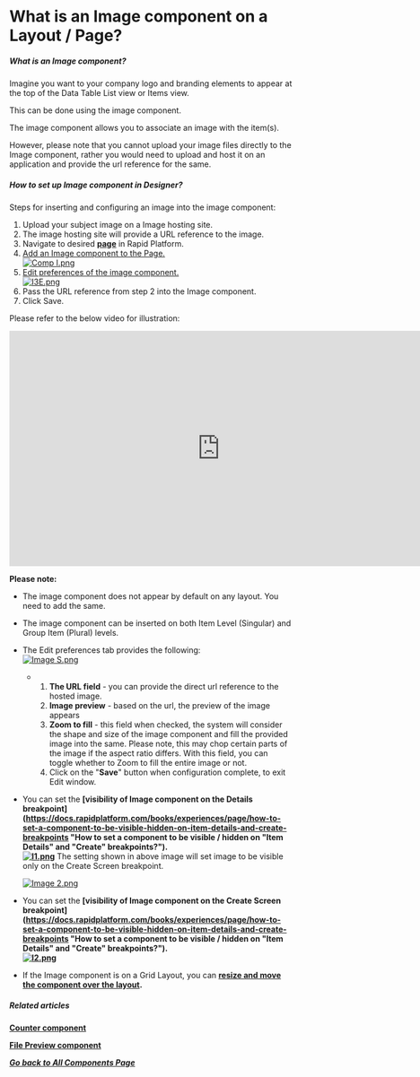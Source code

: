 # What is an Image component on a Layout / Page?

##### **What is an Image component?**

Imagine you want to your company logo and branding elements to appear at the top of the Data Table List view or Items view.

This can be done using the image component.

The image component allows you to associate an image with the item(s).

However, please note that you cannot upload your image files directly to the Image component, rather you would need to upload and host it on an application and provide the url reference for the same.

##### **How to set up Image component in Designer?**

Steps for inserting and configuring an image into the image component:

1. Upload your subject image on a Image hosting site.
2. The image hosting site will provide a URL reference to the image.
3. Navigate to desired **[page](https://docs.rapidplatform.com/books/glossary/page/page-layout-and-component "Page, layout and component")** in Rapid Platform.
4. [Add an Image component to the Page.](https://docs.rapidplatform.com/books/experiences/page/how-to-add-a-component-to-a-layout-page "How to add a component to a Layout / Page?")   
    [![Comp I.png](https://docs.rapidplatform.com/uploads/images/gallery/2023-11/scaled-1680-/8AlzsfM61phXwC9R-comp-i.png)](https://docs.rapidplatform.com/uploads/images/gallery/2023-11/8AlzsfM61phXwC9R-comp-i.png)
5. [Edit preferences of the image component.](https://docs.rapidplatform.com/books/experiences/page/how-to-configure-update-component-properties "How to configure / update component properties?")   
    [![I3E.png](https://docs.rapidplatform.com/uploads/images/gallery/2023-11/scaled-1680-/cTqrkBU7UZJjTN7S-i3e.png)](https://docs.rapidplatform.com/uploads/images/gallery/2023-11/cTqrkBU7UZJjTN7S-i3e.png)
6. Pass the URL reference from step 2 into the Image component.
7. Click Save.

Please refer to the below video for illustration:

<iframe allowfullscreen="allowfullscreen" frameborder="0" height="420" src="https://www.youtube.com/embed/Ew19myYqrgQ?si=sYXE0Pf_QJpMVh-5" title="YouTube video player" width="750"></iframe>

**Please note:**

- The image component does not appear by default on any layout. You need to add the same.
- The image component can be inserted on both Item Level (Singular) and Group Item (Plural) levels.
- The Edit preferences tab provides the following:  
    [![Image S.png](https://docs.rapidplatform.com/uploads/images/gallery/2023-11/scaled-1680-/wH2Z4SYbg4HJu5Ce-image-s.png)](https://docs.rapidplatform.com/uploads/images/gallery/2023-11/wH2Z4SYbg4HJu5Ce-image-s.png)  
    
    - 1. **The URL field** - you can provide the direct url reference to the hosted image.
        2. **Image preview** - based on the url, the preview of the image appears
        3. **Zoom to fill** - this field when checked, the system will consider the shape and size of the image component and fill the provided image into the same. Please note, this may chop certain parts of the image if the aspect ratio differs. With this field, you can toggle whether to Zoom to fill the entire image or not.
        4. Click on the "**Save**" button when configuration complete, to exit Edit window.
- You can set the **[visibility of Image component on the Details breakpoint](https://docs.rapidplatform.com/books/experiences/page/how-to-set-a-component-to-be-visible-hidden-on-item-details-and-create-breakpoints "How to set a component to be visible / hidden on "Item Details" and "Create" breakpoints?").   
    [![I1.png](https://docs.rapidplatform.com/uploads/images/gallery/2023-11/scaled-1680-/l9yvYMpQzT2ayIs3-i1.png)](https://docs.rapidplatform.com/uploads/images/gallery/2023-11/l9yvYMpQzT2ayIs3-i1.png)** The setting shown in above image will set image to be visible only on the Create Screen breakpoint.  
      
    [![Image 2.png](https://docs.rapidplatform.com/uploads/images/gallery/2023-11/scaled-1680-/P0QYqDGYztja4Kiy-image-2.png)](https://docs.rapidplatform.com/uploads/images/gallery/2023-11/P0QYqDGYztja4Kiy-image-2.png)
- You can set the **[visibility of Image component on the Create Screen breakpoint](https://docs.rapidplatform.com/books/experiences/page/how-to-set-a-component-to-be-visible-hidden-on-item-details-and-create-breakpoints "How to set a component to be visible / hidden on "Item Details" and "Create" breakpoints?").   
    [![I2.png](https://docs.rapidplatform.com/uploads/images/gallery/2023-11/scaled-1680-/84kQk8oxj2RSrOgO-i2.png)](https://docs.rapidplatform.com/uploads/images/gallery/2023-11/84kQk8oxj2RSrOgO-i2.png)**
- If the Image component is on a Grid Layout, you can **[resize and move the component over the layout](https://docs.rapidplatform.com/books/experiences/page/how-to-arrange-a-component-on-grid-layout "How to arrange a component on Grid layout?").**

##### **Related articles**

[**Counter component**](https://docs.rapidplatform.com/books/experiences/page/what-is-a-counter-component-on-a-layout-page "What is a Counter component on a Layout / Page?")

[**File Preview component**](https://docs.rapidplatform.com/books/experiences/page/what-is-a-file-preview-component-on-a-layout-page "What is a File Preview component on a Layout / Page?")

***[Go back to All Components Page](https://docs.rapidplatform.com/books/experiences/page/what-are-the-available-components-for-pages)***